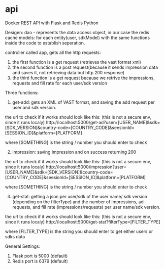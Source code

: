 # api
Docker REST API with Flask and Redis Python 

Desigen:
dao - represents the data access object, in our case the redis cache
models: for each entity(user, sdkModel) with the same functions inside the code to establish seperation.

controller called app, gets all the http requests:
1. the first function is a get request (retrieves the vast format xml)
2. the second function is a post request(because it sends impression data and saves it, not retrieving data but http 200 response)
3. the third function is a get request because we retrive the impressions, requests and fill rate for each user/sdk version


Three functions:
1. get-add: 
gets an XML of VAST format, and saving the add request per user and sdk version.

the url to check if it works should look like this: (this is not a secure env, since it runs localy)
http://localhost:5000/get-ad?user=[USER_NAME]&sdk=[SDK_VERSION]&country-code=[COUNTRY_CODE]&seesionId=[SESSION_ID]&platform=[PLATFORM]

where [SOMETHING] is the string / number you should enter to check

2. impression: 
saving impression and on success returning 200 

the url to check if it works should look like this: (this is not a secure env, since it runs localy)
http://localhost:5000/impression?user=[USER_NAME]&sdk=[SDK_VERSION]&country-code=[COUNTRY_CODE]&seesionId=[SESSION_ID]&platform=[PLATFORM]

where [SOMETHING] is the string / number you should enter to check

3. get-stat: 
getting a json per user/sdk of the user name/ sdk version (depending on the filterType) 
and the number of impressions, ad requests, and fill rate (impressions/requests) per user name/sdk version.

the url to check if it works should look like this: (this is not a secure env, since it runs localy)
http://localhost:5000/get-stat?filterType=[FILTER_TYPE]

where [FILTER_TYPE] is the string you should enter to get either users or sdks data

General Settings:
1. Flask port is 5000 (default)
2. Redis port is 6379 (default)

